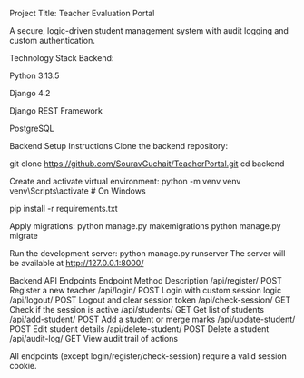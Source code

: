 Project Title:
Teacher Evaluation Portal

A secure, logic-driven student management system with audit logging and custom authentication.

Technology Stack
Backend:

Python 3.13.5

Django 4.2

Django REST Framework

PostgreSQL

Backend Setup Instructions
Clone the backend repository:


git clone https://github.com/SouravGuchait/TeacherPortal.git
cd backend

Create and activate virtual environment:
python -m venv venv
venv\Scripts\activate     # On Windows

pip install -r requirements.txt

Apply migrations:
python manage.py makemigrations
python manage.py migrate

Run the development server:
python manage.py runserver
The server will be available at http://127.0.0.1:8000/

Backend API Endpoints
Endpoint	Method	Description
/api/register/	POST	Register a new teacher
/api/login/	POST	Login with custom session logic
/api/logout/	POST	Logout and clear session token
/api/check-session/	GET	Check if the session is active
/api/students/	GET	Get list of students
/api/add-student/	POST	Add a student or merge marks
/api/update-student/	POST	Edit student details
/api/delete-student/	POST	Delete a student
/api/audit-log/	GET	View audit trail of actions

All endpoints (except login/register/check-session) require a valid session cookie.